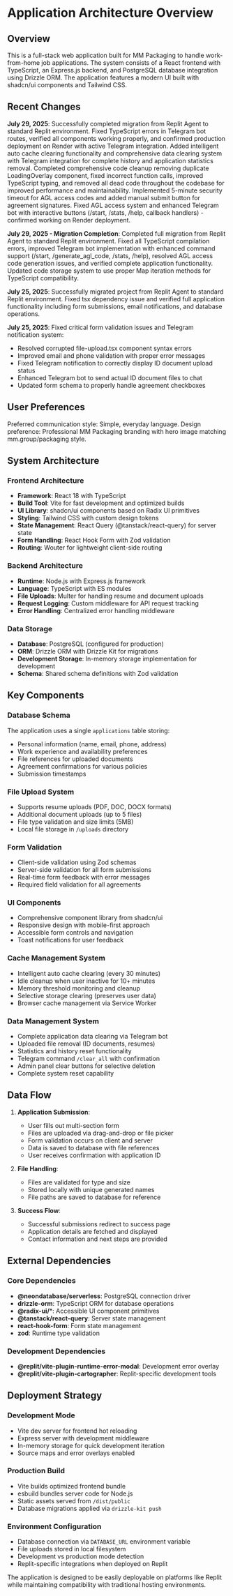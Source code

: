# Application Architecture Overview

## Overview

This is a full-stack web application built for MM Packaging to handle work-from-home job applications. The system consists of a React frontend with TypeScript, an Express.js backend, and PostgreSQL database integration using Drizzle ORM. The application features a modern UI built with shadcn/ui components and Tailwind CSS.

## Recent Changes

**July 29, 2025**: Successfully completed migration from Replit Agent to standard Replit environment. Fixed TypeScript errors in Telegram bot routes, verified all components working properly, and confirmed production deployment on Render with active Telegram integration. Added intelligent auto cache clearing functionality and comprehensive data clearing system with Telegram integration for complete history and application statistics removal. Completed comprehensive code cleanup removing duplicate LoadingOverlay component, fixed incorrect function calls, improved TypeScript typing, and removed all dead code throughout the codebase for improved performance and maintainability. Implemented 5-minute security timeout for AGL access codes and added manual submit button for agreement signatures. Fixed AGL access system and enhanced Telegram bot with interactive buttons (/start, /stats, /help, callback handlers) - confirmed working on Render deployment.

**July 29, 2025 - Migration Completion**: Completed full migration from Replit Agent to standard Replit environment. Fixed all TypeScript compilation errors, improved Telegram bot implementation with enhanced command support (/start, /generate_agl_code, /stats, /help), resolved AGL access code generation issues, and verified complete application functionality. Updated code storage system to use proper Map iteration methods for TypeScript compatibility.

**July 25, 2025**: Successfully migrated project from Replit Agent to standard Replit environment. Fixed tsx dependency issue and verified full application functionality including form submissions, email notifications, and database operations.

**July 25, 2025**: Fixed critical form validation issues and Telegram notification system:
- Resolved corrupted file-upload.tsx component syntax errors
- Improved email and phone validation with proper error messages
- Fixed Telegram notification to correctly display ID document upload status
- Enhanced Telegram bot to send actual ID document files to chat
- Updated form schema to properly handle agreement checkboxes

## User Preferences

Preferred communication style: Simple, everyday language.
Design preference: Professional MM Packaging branding with hero image matching mm.group/packaging style.

## System Architecture

### Frontend Architecture
- **Framework**: React 18 with TypeScript
- **Build Tool**: Vite for fast development and optimized builds
- **UI Library**: shadcn/ui components based on Radix UI primitives
- **Styling**: Tailwind CSS with custom design tokens
- **State Management**: React Query (@tanstack/react-query) for server state
- **Form Handling**: React Hook Form with Zod validation
- **Routing**: Wouter for lightweight client-side routing

### Backend Architecture
- **Runtime**: Node.js with Express.js framework
- **Language**: TypeScript with ES modules
- **File Uploads**: Multer for handling resume and document uploads
- **Request Logging**: Custom middleware for API request tracking
- **Error Handling**: Centralized error handling middleware

### Data Storage
- **Database**: PostgreSQL (configured for production)
- **ORM**: Drizzle ORM with Drizzle Kit for migrations
- **Development Storage**: In-memory storage implementation for development
- **Schema**: Shared schema definitions with Zod validation

## Key Components

### Database Schema
The application uses a single `applications` table storing:
- Personal information (name, email, phone, address)
- Work experience and availability preferences
- File references for uploaded documents
- Agreement confirmations for various policies
- Submission timestamps

### File Upload System
- Supports resume uploads (PDF, DOC, DOCX formats)
- Additional document uploads (up to 5 files)
- File type validation and size limits (5MB)
- Local file storage in `/uploads` directory

### Form Validation
- Client-side validation using Zod schemas
- Server-side validation for all form submissions
- Real-time form feedback with error messages
- Required field validation for all agreements

### UI Components
- Comprehensive component library from shadcn/ui
- Responsive design with mobile-first approach
- Accessible form controls and navigation
- Toast notifications for user feedback

### Cache Management System
- Intelligent auto cache clearing (every 30 minutes)
- Idle cleanup when user inactive for 10+ minutes
- Memory threshold monitoring and cleanup
- Selective storage clearing (preserves user data)
- Browser cache management via Service Worker

### Data Management System
- Complete application data clearing via Telegram bot
- Uploaded file removal (ID documents, resumes)
- Statistics and history reset functionality
- Telegram command `/clear_all` with confirmation
- Admin panel clear buttons for selective deletion
- Complete system reset capability

## Data Flow

1. **Application Submission**:
   - User fills out multi-section form
   - Files are uploaded via drag-and-drop or file picker
   - Form validation occurs on client and server
   - Data is saved to database with file references
   - User receives confirmation with application ID

2. **File Handling**:
   - Files are validated for type and size
   - Stored locally with unique generated names
   - File paths are saved to database for reference

3. **Success Flow**:
   - Successful submissions redirect to success page
   - Application details are fetched and displayed
   - Contact information and next steps are provided

## External Dependencies

### Core Dependencies
- **@neondatabase/serverless**: PostgreSQL connection driver
- **drizzle-orm**: TypeScript ORM for database operations
- **@radix-ui/***: Accessible UI component primitives
- **@tanstack/react-query**: Server state management
- **react-hook-form**: Form state management
- **zod**: Runtime type validation

### Development Dependencies
- **@replit/vite-plugin-runtime-error-modal**: Development error overlay
- **@replit/vite-plugin-cartographer**: Replit-specific development tools

## Deployment Strategy

### Development Mode
- Vite dev server for frontend hot reloading
- Express server with development middleware
- In-memory storage for quick development iteration
- Source maps and error overlays enabled

### Production Build
- Vite builds optimized frontend bundle
- esbuild bundles server code for Node.js
- Static assets served from `/dist/public`
- Database migrations applied via `drizzle-kit push`

### Environment Configuration
- Database connection via `DATABASE_URL` environment variable
- File uploads stored in local filesystem
- Development vs production mode detection
- Replit-specific integrations when deployed on Replit

The application is designed to be easily deployable on platforms like Replit while maintaining compatibility with traditional hosting environments.